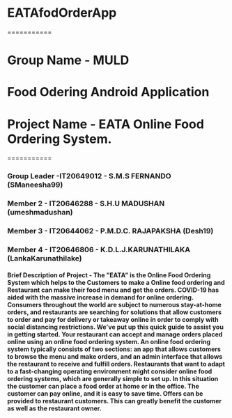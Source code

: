 # EATAfodOrderApp
===========
# Group Name - MULD
# Food Odering Android Application
# Project Name - EATA Online Food Ordering System.
===========

### Group Leader -IT20649012 - S.M.S FERNANDO (SManeesha99)
### Member 2 - IT20646288 - S.H.U MADUSHAN (umeshmadushan)
### Member 3 - IT20644062 - P.M.D.C. RAJAPAKSHA (Desh19)
### Member 4 - IT20646806 - K.D.L.J.KARUNATHILAKA (LankaKarunathilake)

#### Brief Description of Project - The "EATA" is the Online Food Ordering System which helps to the Customers to make a Online food ordering and Restaurant can make their food menu and get the orders. COVID-19 has aided with the massive increase in demand for online ordering. Consumers throughout the world are subject to numerous stay-at-home orders, and restaurants are searching for solutions that allow customers to order and pay for delivery or takeaway online in order to comply with social distancing restrictions. We've put up this quick guide to assist you in getting started. Your restaurant can accept and manage orders placed online using an online food ordering system. An online food ordering system typically consists of two sections: an app that allows customers to browse the menu and make orders, and an admin interface that allows the restaurant to receive and fulfill orders. Restaurants that want to adapt to a fast-changing operating environment might consider online food ordering systems, which are generally simple to set up. In this situation the customer can place a food order at home or in the office. The customer can pay online, and it is easy to save time. Offers can be provided to restaurant customers. This can greatly benefit the customer as well as the restaurant owner.
